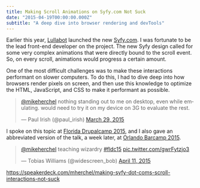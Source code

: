 ```yaml
---
title: Making Scroll Animations on Syfy.com Not Suck
date: "2015-04-19T00:00:00.000Z"
subtitle: "A deep dive into browser rendering and devTools"
---
```


Earlier this year, [Lullabot](https://www.lullabot.com/) launched the new [Syfy.com](http://www.syfy.com/). I was fortunate to be the lead front-end developer on the project. The new Syfy design called for some very complex animations that were directly bound to the scroll event. So, on every scroll, animations would progress a certain amount.

One of the most difficult challenges was to make these interactions performant on slower computers. To do this, I had to dive deep into how browsers render pixels on screen, and then use this knowledge to optimize the HTML, JavaScript, and CSS to make it performant as possible.

<blockquote class="twitter-tweet" data-lang="en"><p lang="en" dir="ltr"><a href="https://twitter.com/mikeherchel?ref_src=twsrc%5Etfw">@mikeherchel</a> nothing standing out to me on desktop, even while emulating. would need to try it on my device on 3G to evaluate the rest.</p>&mdash; Paul Irish (@paul_irish) <a href="https://twitter.com/paul_irish/status/582244919311409152?ref_src=twsrc%5Etfw">March 29, 2015</a></blockquote>

I spoke on this topic at [Florida Drupalcamp 2015](http://2015.fldrupal.camp/), and I also gave an abbreviated version of the talk, a week later, at [Orlando Barcamp 2015](http://barcamporlando.org/).

<blockquote class="twitter-tweet" data-lang="en"><p lang="en" dir="ltr"><a href="https://twitter.com/mikeherchel?ref_src=twsrc%5Etfw">@mikeherchel</a> teaching wizardry <a href="https://twitter.com/hashtag/fldc15?src=hash&amp;ref_src=twsrc%5Etfw">#fldc15</a> <a href="http://t.co/gwrFytzjo3">pic.twitter.com/gwrFytzjo3</a></p>&mdash; Tobias Williams (@widescreen_bob) <a href="https://twitter.com/widescreen_bob/status/586886578242461697?ref_src=twsrc%5Etfw">April 11, 2015</a></blockquote>

https://speakerdeck.com/mherchel/making-syfy-dot-coms-scroll-interactions-not-suck